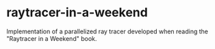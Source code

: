 # raytracer-in-a-weekend
Implementation of a parallelized ray tracer developed when reading the "Raytracer in a Weekend" book.
